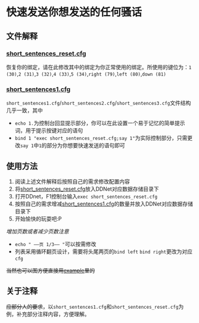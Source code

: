 # 快速发送你想发送的任何骚话

## 文件解释

### [short_sentences_reset.cfg](./short_sentences_reset.cfg)

恢复你的绑定，请在此修改其中的绑定为你正常使用的绑定。所使用的键位为：`1 (30)`,`2 (31)`,`3 (32)`,`4 (33)`,`5 (34)`,`right (79)`,`left (80)`,`down (81)`

### [short_sentences1.cfg](./short_sentences1.cfg)

`short_sentences1.cfg`/`short_sentences2.cfg`/`short_sentences3.cfg`文件结构几乎一致，其中

- `echo 1.`为控制台回显提示部分，你可以在此设置一个易于记忆的简单提示词，用于提示按键对应的语句
- `bind 1 "exec short_sentences_reset.cfg;say 1"`为实际控制部分，只需更改`say 1`中`1`的部分为你想要快速发送的语句即可
  
## 使用方法

1. 阅读上述文件解释后按照自己的需求修改配置内容
2. 将[short_sentences_reset.cfg](./short_sentences_reset.cfg)放入DDNet对应数据存储目录下
3. 打开DDnet，F1控制台输入`exec short_sentences_reset.cfg`
4. 按照自己的需求增减[short_sentences1.cfg](./short_sentences1.cfg)的数量并放入DDNet对应数据存储目录下
5. 开始愉快的玩耍吧:P

*增加页数或者减少页数注意*

- `echo " ——页 1/3—— "`可以按需修改
- 列表采用循环翻页设计，需要将头尾两页的`bind left` `bind right`更改为对应`cfg`

~~当然也可以图方便直接用[example](./example/)里的~~

## 关于注释

~~应部分人的要求~~，以`short_sentences1.cfg`和`short_sentences_reset.cfg`为例，补充部分注释内容，方便理解。